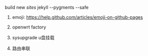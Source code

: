 build new _sites_
jekyll --pygments --safe


1. emoji:
https://help.github.com/articles/emoji-on-github-pages

2. openwrt factory

3. sysupgrade u盘挂载

4. 路由串联
